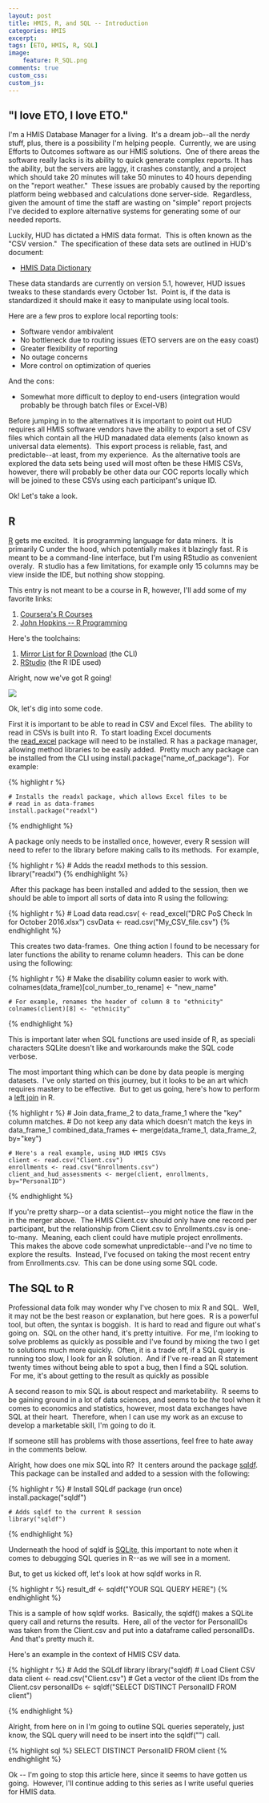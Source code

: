 ```yaml
---
layout: post
title: HMIS, R, and SQL -- Introduction
categories: HMIS
excerpt:
tags: [ETO, HMIS, R, SQL]
image: 
    feature: R_SQL.png
comments: true
custom_css:
custom_js: 
---
```


## "I love ETO, I love ETO."

I'm a HMIS Database Manager for a living.  It's a dream job--all the nerdy stuff, plus, there is a possibility I'm helping people.  Currently, we are using Efforts to Outcomes software as our HMIS solutions.  One of there areas the software really lacks is its ability to quick generate complex reports. It has the ability, but the servers are laggy, it crashes constantly, and a project which should take 20 minutes will take 50 minutes to 40 hours depending on the "report weather."  These issues are probably caused by the reporting platform being webbased and calculations done server-side.  Regardless, given the amount of time the staff are wasting on "simple" report projects I've decided to explore alternative systems for generating some of our needed reports.   

Luckily, HUD has dictated a HMIS data format.  This is often known as the "CSV version."  The specification of these data sets are outlined in HUD's document:

*   [HMIS Data Dictionary](https://www.hudexchange.info/resources/documents/HMIS-Data-Dictionary.pdf)

These data standards are currently on version 5.1, however, HUD issues tweaks to these standards every October 1st.  Point is, if the data is standardized it should make it easy to manipulate using local tools.  

Here are a few pros to explore local reporting tools:

*   Software vendor ambivalent
*   No bottleneck due to routing issues (ETO servers are on the easy coast)
*   Greater flexibility of reporting
*   No outage concerns
*   More control on optimization of queries

And the cons:

*   Somewhat more difficult to deploy to end-users (integration would probably be through batch files or Excel-VB)

Before jumping in to the alternatives it is important to point out HUD requires all HMIS software vendors have the ability to export a set of CSV files which contain all the HUD manadated data elements (also known as universal data elements).  This export process is reliable, fast, and predictable--at least, from my experience.  As the alternative tools are explored the data sets being used will most often be these HMIS CSVs, however, there will probably be other data our COC reports locally which will be joined to these CSVs using each participant's unique ID.  

Ok! Let's take a look.  

## R

[R](https://en.wikipedia.org/wiki/R_(programming_language)) gets me excited.  It is programming language for data miners.  It is primarily C under the hood, which potentially makes it blazingly fast. R is meant to be a command-line interface, but I'm using RStudio as convenient overaly.  R studio has a few limitations, for example only 15 columns may be view inside the IDE, but nothing show stopping.  

This entry is not meant to be a course in R, however, I'll add some of my favorite links:

1.  [Coursera's R Courses](https://www.coursera.org/courses?languages=en&query=R)
2.  [John Hopkins -- R Programming](https://www.coursera.org/learn/r-programming)

Here's the toolchains:

1.  [Mirror List for R Download](https://cran.r-project.org/mirrors.html) (the CLI)
2.  [RStudio](https://www.rstudio.com/products/rstudio/download3/) (the R IDE used)

Alright, now we've got R going!  

![](/../../images/Screenshot%202016-12-26%2007.46.49.png)  

Ok, let's dig into some code.  

First it is important to be able to read in CSV and Excel files.  The ability to read in CSVs is built into R.  To start loading Excel documents the [read_excel](https://cran.r-project.org/web/packages/readxl/readxl.pdf) package will need to be installed. R has a package manager, allowing method libraries to be easily added.  Pretty much any package can be installed from the CLI using install.package("name_of_package").  For example:

{% highlight r %}

    # Installs the readxl package, which allows Excel files to be
    # read in as data-frames
    install.package("readxl")
    
{% endhighlight %}

A package only needs to be installed once, however, every R session will need to refer to the library before making calls to its methods.  For example,

{% highlight r %}
    # Adds the readxl methods to this session.
    library("readxl")
{% endhighlight %}

 After this package has been installed and added to the session, then we should be able to import all sorts of data into R using the following:

{% highlight r %}
    # Load data
    read.csv( <- read_excel("DRC PoS Check In for October 2016.xlsx")
    csvData <- read.csv("My_CSV_file.csv")
{% endhighlight %}

 This creates two data-frames.  One thing action I found to be necessary for later functions the ability to rename column headers.  This can be done using the following:

{% highlight r %}
    # Make the disability column easier to work with.
    colnames(data_frame)[col_number_to_rename] <- "new_name"

    # For example, renames the header of column 8 to "ethnicity"
    colnames(client)[8] <- "ethnicity"
{% endhighlight %}

This is important later when SQL functions are used inside of R, as speciali characters SQLite doesn't like and workarounds make the SQL code verbose.  

The most important thing which can be done by data people is merging datasets.  I've only started on this journey, but it looks to be an art which requires mastery to be effective.  But to get us going, here's how to perform a [left join](http://www.w3schools.com/sql/sql_join_left.asp) in R.

{% highlight r %}
    # Join data_frame_2 to data_frame_1 where the "key" column matches.
    # Do not keep any data which doesn't match the keys in data_frame_1
    combined_data_frames <- merge(data_frame_1, data_frame_2, by="key")

    # Here's a real example, using HUD HMIS CSVs
    client <- read.csv("Client.csv")
    enrollments <- read.csv("Enrollments.csv")
    client_and_hud_assessments <- merge(client, enrollments, by="PersonalID")
{% endhighlight %}

If you're pretty sharp--or a data scientist--you might notice the flaw in the in the merger above.  The HMIS Client.csv should only have one record per participant, but the relationship from Client.csv to Enrollments.csv is one-to-many.  Meaning, each client could have mutiple project enrollments.  This makes the above code somewhat unpredictable--and I've no time to explore the results.  Instead, I've focused on taking the most recent entry from Enrollments.csv.  This can be done using some SQL code.

## The SQL to R

Professional data folk may wonder why I've chosen to mix R and SQL.  Well, it may not be the best reason or explanation, but here goes.  R is a powerful tool, but often, the syntax is boggish.  It is hard to read and figure out what's going on.  SQL on the other hand, it's pretty intuitive.  For me, I'm looking to solve problems as quickly as possible and I've found by mixing the two I get to solutions much more quickly.  Often, it is a trade off, if a SQL query is running too slow, I look for an R solution.  And if I've re-read an R statement twenty times without being able to spot a bug, then I find a SQL solution.  For me, it's about getting to the result as quickly as possible  

A second reason to mix SQL is about respect and marketability.  R seems to be gaining ground in a lot of data sciences, and seems to be _the_ tool when it comes to economics and statistics, however, most data exchanges have SQL at their heart.  Therefore, when I can use my work as an excuse to develop a marketable skill, I'm going to do it.    

If someone still has problems with those assertions, feel free to hate away in the comments below.  

Alright, how does one mix SQL into R?  It centers around the package [sqldf](https://cran.r-project.org/web/packages/sqldf/sqldf.pdf).  This package can be installed and added to a session with the following:

{% highlight r %}
    # Install SQLdf package (run once)
    install.package("sqldf")

    # Adds sqldf to the current R session
    library("sqldf")
{% endhighlight %}

Underneath the hood of sqldf is [SQLite](https://sqlite.org/), this important to note when it comes to debugging SQL queries in R--as we will see in a moment.  

But, to get us kicked off, let's look at how sqldf works in R.

{% highlight r %}
    result_df <- sqldf("YOUR SQL QUERY HERE")
{% endhighlight %}

This is a sample of how sqldf works.  Basically, the sqldf() makes a SQLite query call and returns the results.  Here, all of the vector for PersonalIDs was taken from the Client.csv and put into a dataframe called personalIDs.  And that's pretty much it.  

Here's an example in the context of HMIS CSV data.

{% highlight r %}
    # Add the SQLdf library
    library("sqldf)
    # Load Client CSV data
    client <- read.csv("Client.csv")
    # Get a vector of the client IDs from the Client.csv
    personalIDs <- sqldf("SELECT DISTINCT PersonalID FROM client")

{% endhighlight %}

Alright, from here on in I'm going to outline SQL queries seperately, just know, the SQL query will need to be insert into the sqldf("") call.  

{% highlight sql %}
    SELECT DISTINCT PersonalID FROM client
{% endhighlight %}

Ok -- I'm going to stop this article here, since it seems to have gotten us going.  However, I'll continue adding to this series as I write useful queries for HMIS data.